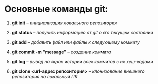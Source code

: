 # Основные команды git:

1. __git init__ – *инициализация локального репозитория*

2. __git status__ – *получить информацию от git о его текущем состоянии*

3. __git add__ – *добавить файл или файлы к следующему коммиту*

4. __git commit -m “message”__ – *создание коммита*

5. __git log__ – *вывод на экран истории всех коммитов с их хеш-кодами*

7. __git clone <url-адрес репозитория>__ – *клонирование внешнего репозитория на локальный ПК*
